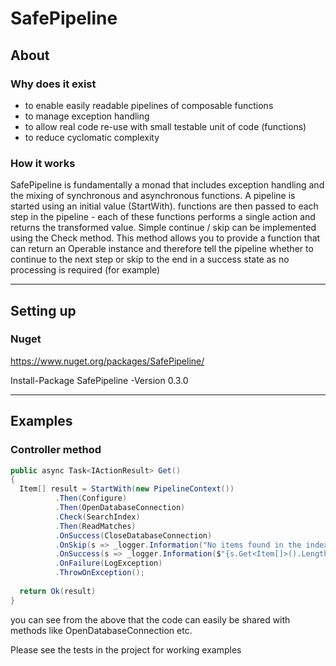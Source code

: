 # SafePipeline

## About

### Why does it exist

- to enable easily readable pipelines of composable functions
- to manage exception handling
- to allow real code re-use with small testable unit of code (functions)
- to reduce cyclomatic complexity

### How it works

SafePipeline is fundamentally a monad that includes exception handling and the mixing
of synchronous and asynchronous functions.
A pipeline is started using an initial value (StartWith).
functions are then passed to each step in the pipeline - each of these functions performs a single
action and returns the transformed value.
Simple continue / skip can be implemented using the Check method. This method allows you to
provide a function that can return an Operable instance and therefore tell the pipeline whether to
continue to the next step or skip to the end in a success state as no processing is required (for example)

---

## Setting up

### Nuget

https://www.nuget.org/packages/SafePipeline/

Install-Package SafePipeline -Version 0.3.0

---

## Examples

### Controller method
```c#
public async Task<IActionResult> Get()
{
  Item[] result = StartWith(new PipelineContext())
          .Then(Configure)
          .Then(OpenDatabaseConnection)
          .Check(SearchIndex)
          .Then(ReadMatches)
          .OnSuccess(CloseDatabaseConnection)
          .OnSkip(s => _logger.Information("No items found in the index"))
          .OnSuccess(s => _logger.Information($"{s.Get<Item[]>().Length} items found"))
          .OnFailure(LogException)
          .ThrowOnException();
  
  return Ok(result)
}
```

you can see from the above that the code can easily be shared with methods like OpenDatabaseConnection etc.

Please see the tests in the project for working examples

